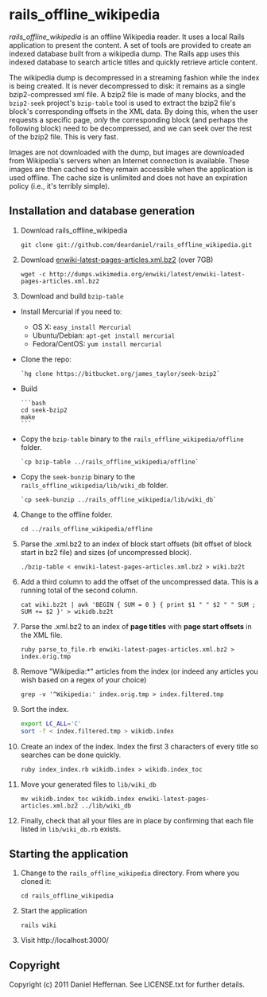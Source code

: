 rails_offline_wikipedia
=======================

*rails_offline_wikipedia* is an offline Wikipedia reader. It uses a local Rails application to present the content. A set of tools are provided to create an indexed database built from a wikipedia dump. The Rails app uses this indexed database to search article titles and quickly retrieve article content.

The wikipedia dump is decompressed in a streaming fashion while the index is being created. It is never decompressed to disk: it remains as a single bzip2-compressed xml file. A bzip2 file is made of many blocks, and the `bzip2-seek` project's `bzip-table` tool is used to extract the bzip2 file's block's corresponding offsets in the XML data. By doing this, when the user requests a specific page, *only* the corresponding block (and perhaps the following block) need to be decompressed, and we can seek over the rest of the bzip2 file. This is very fast.

Images are not downloaded with the dump, but images are downloaded from Wikipedia's servers when an Internet connection is available. These images are then cached so they remain accessible when the application is used offline. The cache size is unlimited and does not have an expiration policy (i.e., it's terribly simple).

Installation and database generation
------------------------------------

1. Download rails_offline_wikipedia

    `git clone git://github.com/deardaniel/rails_offline_wikipedia.git`

2. Download [enwiki-latest-pages-articles.xml.bz2](http://dumps.wikimedia.org/enwiki/latest/enwiki-latest-pages-articles.xml.bz2) (over 7GB)

    `wget -c http://dumps.wikimedia.org/enwiki/latest/enwiki-latest-pages-articles.xml.bz2`
    
3. Download and build `bzip-table`

  * Install Mercurial if you need to:
     * OS X: `easy_install Mercurial`
     * Ubuntu/Debian: `apt-get install mercurial`
     * Fedora/CentOS: `yum install mercurial`
     
  * Clone the repo:

        `hg clone https://bitbucket.org/james_taylor/seek-bzip2`

  * Build

        ```bash
        cd seek-bzip2
        make
        ```

  * Copy the `bzip-table` binary to the `rails_offline_wikipedia/offline` folder.

        `cp bzip-table ../rails_offline_wikipedia/offline`

  * Copy the `seek-bunzip` binary to the `rails_offline_wikipedia/lib/wiki_db` folder.

        `cp seek-bunzip ../rails_offline_wikipedia/lib/wiki_db`

4. Change to the offline folder.
    
    `cd ../rails_offline_wikipedia/offline`

5. Parse the .xml.bz2 to an index of block start offsets (bit offset of block start in bz2 file) and sizes (of uncompressed block).

	`./bzip-table < enwiki-latest-pages-articles.xml.bz2 > wiki.bz2t`
	
6. Add a third column to add the offset of the uncompressed data. This is a running total of the second column.
	
	`cat wiki.bz2t | awk 'BEGIN { SUM = 0 } { print $1 " " $2 " " SUM ; SUM += $2 }' > wikidb.bz2t`

7. Parse the .xml.bz2 to an index of **page titles** with **page start offsets** in the XML file.

	`ruby parse_to_file.rb enwiki-latest-pages-articles.xml.bz2 > index.orig.tmp`

8. Remove "Wikipedia:*" articles from the index (or indeed any articles you wish based on a regex of your choice)

	`grep -v '^Wikipedia:' index.orig.tmp > index.filtered.tmp`

9. Sort the index.

    ```bash
	export LC_ALL='C'
	sort -f < index.filtered.tmp > wikidb.index
	```

10. Create an index of the index. Index the first 3 characters of every title so searches can be done quickly.

	`ruby index_index.rb wikidb.index > wikidb.index_toc`
	
11. Move your generated files to `lib/wiki_db`

    `mv wikidb.index_toc wikidb.index enwiki-latest-pages-articles.xml.bz2 ../lib/wiki_db`
    
12. Finally, check that all your files are in place by confirming that each file listed in `lib/wiki_db.rb` exists.

Starting the application
------------------------
1. Change to the `rails_offline_wikipedia` directory. From where you cloned it:

    `cd rails_offline_wikipedia`

2. Start the application

    `rails wiki`
    
3. Visit http://localhost:3000/

Copyright
---------
Copyright (c) 2011 Daniel Heffernan. See LICENSE.txt for further details.
